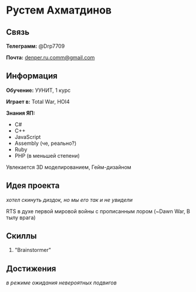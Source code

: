# Рустем Ахматдинов

## Связь

**Телеграмм:** @Drp7709

**Почта:** denper.ru.comm@gmail.com

## Информация

**Обучение:** УУНИТ, 1 курс

**Играет в:** Total War, HOI4

**Знания ЯП:**

- C#
- C++
- JavaScript
- Assembly (че, реально?)
- Ruby
- PHP (в меньшей степени)

Увлекается 3D моделированием, Гейм-дизайном

## Идея проекта

_хотел скинуть диздок, но мы его так и не увидели_

RTS в духе первой мировой войны с прописанным лором (~Dawn War, В тылу врага)

## Скиллы

1. "Brainstormer"

## Достижения

*в режиме ожидания невероятных подвигов*
